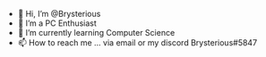- 👋 Hi, I’m @Brysterious
- 👀 I’m a PC Enthusiast 
- 🌱 I’m currently learning Computer Science
- 📫 How to reach me ... via email or my discord Brysterious#5847

<!---
Brysterious/Brysterious is a ✨ special ✨ repository because its `README.md` (this file) appears on your GitHub profile.
You can click the Preview link to take a look at your changes.
--->
